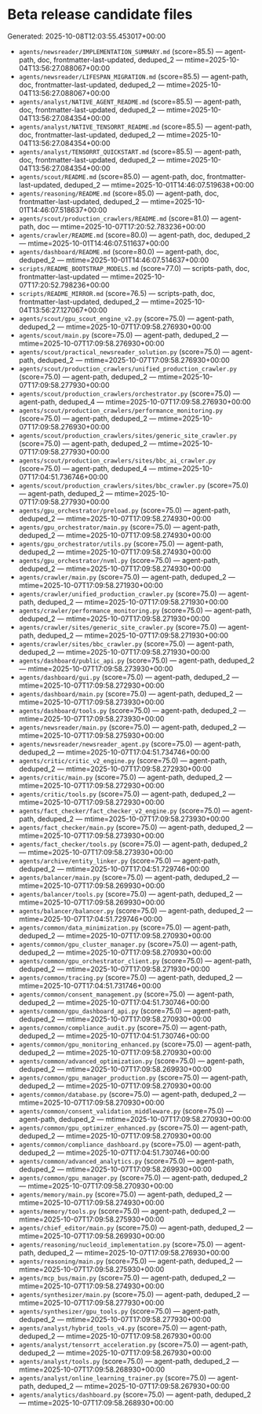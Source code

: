 # Beta release candidate files
Generated: 2025-10-08T12:03:55.453017+00:00

- `agents/newsreader/IMPLEMENTATION_SUMMARY.md` (score=85.5) — agent-path, doc, frontmatter-last-updated, deduped_2 — mtime=2025-10-04T13:56:27.088067+00:00
- `agents/newsreader/LIFESPAN_MIGRATION.md` (score=85.5) — agent-path, doc, frontmatter-last-updated, deduped_2 — mtime=2025-10-04T13:56:27.088067+00:00
- `agents/analyst/NATIVE_AGENT_README.md` (score=85.5) — agent-path, doc, frontmatter-last-updated, deduped_2 — mtime=2025-10-04T13:56:27.084354+00:00
- `agents/analyst/NATIVE_TENSORRT_README.md` (score=85.5) — agent-path, doc, frontmatter-last-updated, deduped_2 — mtime=2025-10-04T13:56:27.084354+00:00
- `agents/analyst/TENSORRT_QUICKSTART.md` (score=85.5) — agent-path, doc, frontmatter-last-updated, deduped_2 — mtime=2025-10-04T13:56:27.084354+00:00
- `agents/scout/README.md` (score=85.0) — agent-path, doc, frontmatter-last-updated, deduped_2 — mtime=2025-10-01T14:46:07.519638+00:00
- `agents/reasoning/README.md` (score=85.0) — agent-path, doc, frontmatter-last-updated, deduped_2 — mtime=2025-10-01T14:46:07.518637+00:00
- `agents/scout/production_crawlers/README.md` (score=81.0) — agent-path, doc — mtime=2025-10-07T17:20:52.783236+00:00
- `agents/crawler/README.md` (score=80.0) — agent-path, doc, deduped_2 — mtime=2025-10-01T14:46:07.511637+00:00
- `agents/dashboard/README.md` (score=80.0) — agent-path, doc, deduped_2 — mtime=2025-10-01T14:46:07.514637+00:00
- `scripts/README_BOOTSTRAP_MODELS.md` (score=77.0) — scripts-path, doc, frontmatter-last-updated — mtime=2025-10-07T17:20:52.798236+00:00
- `scripts/README_MIRROR.md` (score=76.5) — scripts-path, doc, frontmatter-last-updated, deduped_2 — mtime=2025-10-04T13:56:27.127067+00:00
- `agents/scout/gpu_scout_engine_v2.py` (score=75.0) — agent-path, deduped_2 — mtime=2025-10-07T17:09:58.276930+00:00
- `agents/scout/main.py` (score=75.0) — agent-path, deduped_2 — mtime=2025-10-07T17:09:58.276930+00:00
- `agents/scout/practical_newsreader_solution.py` (score=75.0) — agent-path, deduped_2 — mtime=2025-10-07T17:09:58.276930+00:00
- `agents/scout/production_crawlers/unified_production_crawler.py` (score=75.0) — agent-path, deduped_2 — mtime=2025-10-07T17:09:58.277930+00:00
- `agents/scout/production_crawlers/orchestrator.py` (score=75.0) — agent-path, deduped_4 — mtime=2025-10-07T17:09:58.276930+00:00
- `agents/scout/production_crawlers/performance_monitoring.py` (score=75.0) — agent-path, deduped_2 — mtime=2025-10-07T17:09:58.276930+00:00
- `agents/scout/production_crawlers/sites/generic_site_crawler.py` (score=75.0) — agent-path, deduped_2 — mtime=2025-10-07T17:09:58.277930+00:00
- `agents/scout/production_crawlers/sites/bbc_ai_crawler.py` (score=75.0) — agent-path, deduped_4 — mtime=2025-10-07T17:04:51.736746+00:00
- `agents/scout/production_crawlers/sites/bbc_crawler.py` (score=75.0) — agent-path, deduped_2 — mtime=2025-10-07T17:09:58.277930+00:00
- `agents/gpu_orchestrator/preload.py` (score=75.0) — agent-path, deduped_2 — mtime=2025-10-07T17:09:58.274930+00:00
- `agents/gpu_orchestrator/main.py` (score=75.0) — agent-path, deduped_2 — mtime=2025-10-07T17:09:58.274930+00:00
- `agents/gpu_orchestrator/utils.py` (score=75.0) — agent-path, deduped_2 — mtime=2025-10-07T17:09:58.274930+00:00
- `agents/gpu_orchestrator/nvml.py` (score=75.0) — agent-path, deduped_2 — mtime=2025-10-07T17:09:58.274930+00:00
- `agents/crawler/main.py` (score=75.0) — agent-path, deduped_2 — mtime=2025-10-07T17:09:58.271930+00:00
- `agents/crawler/unified_production_crawler.py` (score=75.0) — agent-path, deduped_2 — mtime=2025-10-07T17:09:58.271930+00:00
- `agents/crawler/performance_monitoring.py` (score=75.0) — agent-path, deduped_2 — mtime=2025-10-07T17:09:58.271930+00:00
- `agents/crawler/sites/generic_site_crawler.py` (score=75.0) — agent-path, deduped_2 — mtime=2025-10-07T17:09:58.271930+00:00
- `agents/crawler/sites/bbc_crawler.py` (score=75.0) — agent-path, deduped_2 — mtime=2025-10-07T17:09:58.271930+00:00
- `agents/dashboard/public_api.py` (score=75.0) — agent-path, deduped_2 — mtime=2025-10-07T17:09:58.273930+00:00
- `agents/dashboard/gui.py` (score=75.0) — agent-path, deduped_2 — mtime=2025-10-07T17:09:58.272930+00:00
- `agents/dashboard/main.py` (score=75.0) — agent-path, deduped_2 — mtime=2025-10-07T17:09:58.273930+00:00
- `agents/dashboard/tools.py` (score=75.0) — agent-path, deduped_2 — mtime=2025-10-07T17:09:58.273930+00:00
- `agents/newsreader/main.py` (score=75.0) — agent-path, deduped_2 — mtime=2025-10-07T17:09:58.275930+00:00
- `agents/newsreader/newsreader_agent.py` (score=75.0) — agent-path, deduped_2 — mtime=2025-10-07T17:04:51.734746+00:00
- `agents/critic/critic_v2_engine.py` (score=75.0) — agent-path, deduped_2 — mtime=2025-10-07T17:09:58.272930+00:00
- `agents/critic/main.py` (score=75.0) — agent-path, deduped_2 — mtime=2025-10-07T17:09:58.272930+00:00
- `agents/critic/tools.py` (score=75.0) — agent-path, deduped_2 — mtime=2025-10-07T17:09:58.272930+00:00
- `agents/fact_checker/fact_checker_v2_engine.py` (score=75.0) — agent-path, deduped_2 — mtime=2025-10-07T17:09:58.273930+00:00
- `agents/fact_checker/main.py` (score=75.0) — agent-path, deduped_2 — mtime=2025-10-07T17:09:58.273930+00:00
- `agents/fact_checker/tools.py` (score=75.0) — agent-path, deduped_2 — mtime=2025-10-07T17:09:58.273930+00:00
- `agents/archive/entity_linker.py` (score=75.0) — agent-path, deduped_2 — mtime=2025-10-07T17:04:51.729746+00:00
- `agents/balancer/main.py` (score=75.0) — agent-path, deduped_2 — mtime=2025-10-07T17:09:58.269930+00:00
- `agents/balancer/tools.py` (score=75.0) — agent-path, deduped_2 — mtime=2025-10-07T17:09:58.269930+00:00
- `agents/balancer/balancer.py` (score=75.0) — agent-path, deduped_2 — mtime=2025-10-07T17:04:51.729746+00:00
- `agents/common/data_minimization.py` (score=75.0) — agent-path, deduped_2 — mtime=2025-10-07T17:09:58.270930+00:00
- `agents/common/gpu_cluster_manager.py` (score=75.0) — agent-path, deduped_2 — mtime=2025-10-07T17:09:58.270930+00:00
- `agents/common/gpu_orchestrator_client.py` (score=75.0) — agent-path, deduped_2 — mtime=2025-10-07T17:09:58.271930+00:00
- `agents/common/tracing.py` (score=75.0) — agent-path, deduped_2 — mtime=2025-10-07T17:04:51.731746+00:00
- `agents/common/consent_management.py` (score=75.0) — agent-path, deduped_2 — mtime=2025-10-07T17:04:51.730746+00:00
- `agents/common/gpu_dashboard_api.py` (score=75.0) — agent-path, deduped_2 — mtime=2025-10-07T17:09:58.270930+00:00
- `agents/common/compliance_audit.py` (score=75.0) — agent-path, deduped_2 — mtime=2025-10-07T17:04:51.730746+00:00
- `agents/common/gpu_monitoring_enhanced.py` (score=75.0) — agent-path, deduped_2 — mtime=2025-10-07T17:09:58.270930+00:00
- `agents/common/advanced_optimization.py` (score=75.0) — agent-path, deduped_2 — mtime=2025-10-07T17:09:58.269930+00:00
- `agents/common/gpu_manager_production.py` (score=75.0) — agent-path, deduped_2 — mtime=2025-10-07T17:09:58.270930+00:00
- `agents/common/database.py` (score=75.0) — agent-path, deduped_2 — mtime=2025-10-07T17:09:58.270930+00:00
- `agents/common/consent_validation_middleware.py` (score=75.0) — agent-path, deduped_2 — mtime=2025-10-07T17:09:58.270930+00:00
- `agents/common/gpu_optimizer_enhanced.py` (score=75.0) — agent-path, deduped_2 — mtime=2025-10-07T17:09:58.270930+00:00
- `agents/common/compliance_dashboard.py` (score=75.0) — agent-path, deduped_2 — mtime=2025-10-07T17:04:51.730746+00:00
- `agents/common/advanced_analytics.py` (score=75.0) — agent-path, deduped_2 — mtime=2025-10-07T17:09:58.269930+00:00
- `agents/common/gpu_manager.py` (score=75.0) — agent-path, deduped_2 — mtime=2025-10-07T17:09:58.270930+00:00
- `agents/memory/main.py` (score=75.0) — agent-path, deduped_2 — mtime=2025-10-07T17:09:58.274930+00:00
- `agents/memory/tools.py` (score=75.0) — agent-path, deduped_2 — mtime=2025-10-07T17:09:58.275930+00:00
- `agents/chief_editor/main.py` (score=75.0) — agent-path, deduped_2 — mtime=2025-10-07T17:09:58.269930+00:00
- `agents/reasoning/nucleoid_implementation.py` (score=75.0) — agent-path, deduped_2 — mtime=2025-10-07T17:09:58.276930+00:00
- `agents/reasoning/main.py` (score=75.0) — agent-path, deduped_2 — mtime=2025-10-07T17:09:58.275930+00:00
- `agents/mcp_bus/main.py` (score=75.0) — agent-path, deduped_2 — mtime=2025-10-07T17:09:58.274930+00:00
- `agents/synthesizer/main.py` (score=75.0) — agent-path, deduped_2 — mtime=2025-10-07T17:09:58.277930+00:00
- `agents/synthesizer/gpu_tools.py` (score=75.0) — agent-path, deduped_2 — mtime=2025-10-07T17:09:58.277930+00:00
- `agents/analyst/hybrid_tools_v4.py` (score=75.0) — agent-path, deduped_2 — mtime=2025-10-07T17:09:58.267930+00:00
- `agents/analyst/tensorrt_acceleration.py` (score=75.0) — agent-path, deduped_2 — mtime=2025-10-07T17:09:58.267930+00:00
- `agents/analyst/tools.py` (score=75.0) — agent-path, deduped_2 — mtime=2025-10-07T17:09:58.268930+00:00
- `agents/analyst/online_learning_trainer.py` (score=75.0) — agent-path, deduped_2 — mtime=2025-10-07T17:09:58.267930+00:00
- `agents/analytics/dashboard.py` (score=75.0) — agent-path, deduped_2 — mtime=2025-10-07T17:09:58.268930+00:00
